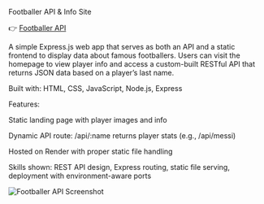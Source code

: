 Footballer API & Info Site

👉 [Footballer API](https://footballerapi.onrender.com)

A simple Express.js web app that serves as both an API and a static frontend to display data about famous footballers. Users can visit the homepage to view player info and access a custom-built RESTful API that returns JSON data based on a player’s last name.

Built with: HTML, CSS, JavaScript, Node.js, Express

Features:

Static landing page with player images and info

Dynamic API route: /api/:name returns player stats (e.g., /api/messi)

Hosted on Render with proper static file handling

Skills shown: REST API design, Express routing, static file serving, deployment with environment-aware ports

![Footballer API Screenshot](https://res.cloudinary.com/dlv6rz50o/image/upload/v1744926330/footballerapi_mxqfla.png)

